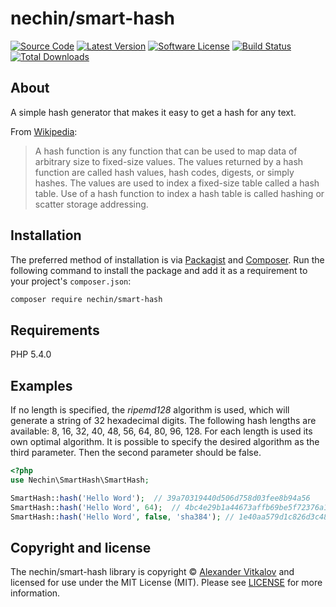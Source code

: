 #  nechin/smart-hash
[![Source Code][badge-source]][source]
[![Latest Version][badge-release]][release]
[![Software License][badge-license]][license]
[![Build Status][badge-build]][build]
[![Total Downloads][badge-downloads]][downloads]

## About

A simple hash generator that makes it easy to get a hash for any text.

From [Wikipedia](https://en.wikipedia.org/wiki/Hash_function):
> A hash function is any function that can be used to map data of arbitrary size to fixed-size values. The values returned by a hash function are called hash values, hash codes, digests, or simply hashes. The values are used to index a fixed-size table called a hash table. Use of a hash function to index a hash table is called hashing or scatter storage addressing.

## Installation

The preferred method of installation is via [Packagist][packagist] and [Composer][composer]. Run the following command to install the package and add it as a requirement to your project's `composer.json`:

```bash
composer require nechin/smart-hash
```

## Requirements

PHP 5.4.0

## Examples

If no length is specified, the _ripemd128_ algorithm is used, which will generate a string of 32 hexadecimal digits.
The following hash lengths are available: 8, 16, 32, 40, 48, 56, 64, 80, 96, 128. For each length is used its own optimal algorithm.
It is possible to specify the desired algorithm as the third parameter. Then the second parameter should be false.

```php
<?php
use Nechin\SmartHash\SmartHash;

SmartHash::hash('Hello Word');  // 39a70319440d506d758d03fee8b94a56
SmartHash::hash('Hello Word', 64);  // 4bc4e29b1a44673affb69be5f72376a17d95e7976d117fd7b8a7c514420fb2a8
SmartHash::hash('Hello Word', false, 'sha384'); // 1e40aa579d1c826d3c48370084698e9f0da212aa615791ed9f851673de7a959124627445ef061bd93edd5dd94ece1b54
```

## Copyright and license

The nechin/smart-hash library is copyright © [Alexander Vitkalov](http://vitkalov.ru/) and licensed for use under the MIT License (MIT). Please see [LICENSE][] for more information.

[packagist]: https://packagist.org/packages/nechin/smart-hash
[composer]: http://getcomposer.org/

[badge-source]: https://img.shields.io/badge/source-nechin/smart-hash-blue.svg?style=flat-square
[badge-release]: https://img.shields.io/packagist/v/nechin/smart-hash.svg?style=flat-square
[badge-license]: https://img.shields.io/badge/license-MIT-brightgreen.svg?style=flat-square
[badge-build]: https://img.shields.io/travis/nechin/smart-hash/master.svg?style=flat-square
[badge-coverage]: https://img.shields.io/coveralls/nechin/smart-hash/master.svg?style=flat-square
[badge-downloads]: https://img.shields.io/packagist/dt/nechin/smart-hash.svg?style=flat-square

[source]: https://github.com/nechin/smart-hash
[release]: https://packagist.org/packages/nechin/smart-hash
[license]: https://github.com/nechin/smart-hash/blob/master/LICENSE
[build]: https://travis-ci.org/nechin/smart-hash
[downloads]: https://packagist.org/packages/nechin/smart-hash
